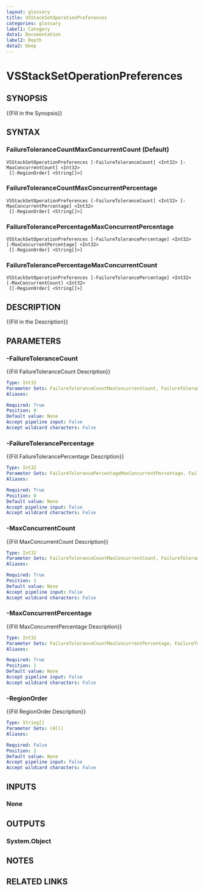 ```yaml
---
layout: glossary
title: VSStackSetOperationPreferences
categories: glossary
label1: Category
data1: Documentation
label2: Depth
data2: Deep
---
```


# VSStackSetOperationPreferences

## SYNOPSIS
{{Fill in the Synopsis}}

## SYNTAX

### FailureToleranceCountMaxConcurrentCount (Default)
```
VSStackSetOperationPreferences [-FailureToleranceCount] <Int32> [-MaxConcurrentCount] <Int32>
 [[-RegionOrder] <String[]>]
```

### FailureToleranceCountMaxConcurrentPercentage
```
VSStackSetOperationPreferences [-FailureToleranceCount] <Int32> [-MaxConcurrentPercentage] <Int32>
 [[-RegionOrder] <String[]>]
```

### FailureTolerancePercentageMaxConcurrentPercentage
```
VSStackSetOperationPreferences [-FailureTolerancePercentage] <Int32> [-MaxConcurrentPercentage] <Int32>
 [[-RegionOrder] <String[]>]
```

### FailureTolerancePercentageMaxConcurrentCount
```
VSStackSetOperationPreferences [-FailureTolerancePercentage] <Int32> [-MaxConcurrentCount] <Int32>
 [[-RegionOrder] <String[]>]
```

## DESCRIPTION
{{Fill in the Description}}

## PARAMETERS

### -FailureToleranceCount
{{Fill FailureToleranceCount Description}}

```yaml
Type: Int32
Parameter Sets: FailureToleranceCountMaxConcurrentCount, FailureToleranceCountMaxConcurrentPercentage
Aliases: 

Required: True
Position: 0
Default value: None
Accept pipeline input: False
Accept wildcard characters: False
```

### -FailureTolerancePercentage
{{Fill FailureTolerancePercentage Description}}

```yaml
Type: Int32
Parameter Sets: FailureTolerancePercentageMaxConcurrentPercentage, FailureTolerancePercentageMaxConcurrentCount
Aliases: 

Required: True
Position: 0
Default value: None
Accept pipeline input: False
Accept wildcard characters: False
```

### -MaxConcurrentCount
{{Fill MaxConcurrentCount Description}}

```yaml
Type: Int32
Parameter Sets: FailureToleranceCountMaxConcurrentCount, FailureTolerancePercentageMaxConcurrentCount
Aliases: 

Required: True
Position: 1
Default value: None
Accept pipeline input: False
Accept wildcard characters: False
```

### -MaxConcurrentPercentage
{{Fill MaxConcurrentPercentage Description}}

```yaml
Type: Int32
Parameter Sets: FailureToleranceCountMaxConcurrentPercentage, FailureTolerancePercentageMaxConcurrentPercentage
Aliases: 

Required: True
Position: 1
Default value: None
Accept pipeline input: False
Accept wildcard characters: False
```

### -RegionOrder
{{Fill RegionOrder Description}}

```yaml
Type: String[]
Parameter Sets: (All)
Aliases: 

Required: False
Position: 2
Default value: None
Accept pipeline input: False
Accept wildcard characters: False
```

## INPUTS

### None


## OUTPUTS

### System.Object

## NOTES

## RELATED LINKS

